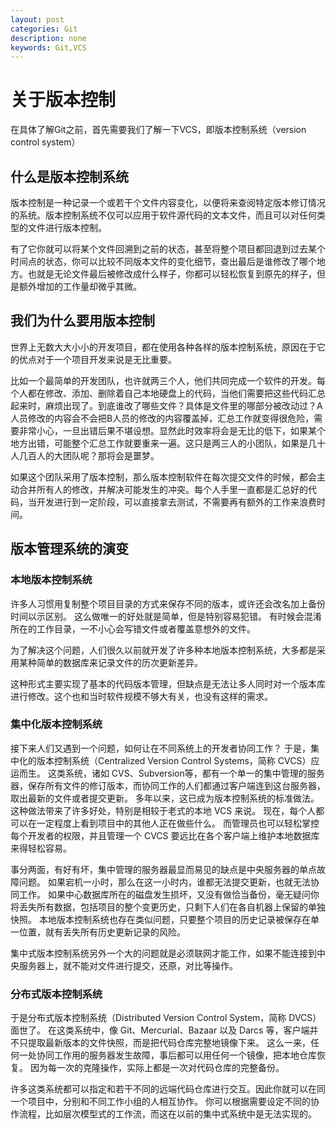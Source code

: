 ```yaml
---
layout: post
categories: Git
description: none
keywords: Git,VCS
---
```


# 关于版本控制
在具体了解Git之前，首先需要我们了解一下VCS，即版本控制系统（version control system）

## 什么是版本控制系统

版本控制是一种记录一个或若干个文件内容变化，以便将来查阅特定版本修订情况的系统。版本控制系统不仅可以应用于软件源代码的文本文件，而且可以对任何类型的文件进行版本控制。

有了它你就可以将某个文件回溯到之前的状态，甚至将整个项目都回退到过去某个时间点的状态，你可以比较不同版本文件的变化细节，查出最后是谁修改了哪个地方。也就是无论文件最后被修改成什么样子，你都可以轻松恢复到原先的样子，但是额外增加的工作量却微乎其微。


## 我们为什么要用版本控制
世界上无数大大小小的开发项目，都在使用各种各样的版本控制系统，原因在于它的优点对于一个项目开发来说是无比重要。

比如一个最简单的开发团队，也许就两三个人，他们共同完成一个软件的开发。每个人都在修改、添加、删除着自己本地硬盘上的代码，当他们需要把这些代码汇总起来时，麻烦出现了。到底谁改了哪些文件？具体是文件里的哪部分被改动过？A人员修改的内容会不会把B人员的修改的内容覆盖掉，汇总工作就变得很危险，需要非常小心，一旦出错后果不堪设想。显然此时效率将会是无比的低下，如果某个地方出错，可能整个汇总工作就要重来一遍。这只是两三人的小团队，如果是几十人几百人的大团队呢？那将会是噩梦。

如果这个团队采用了版本控制，那么版本控制软件在每次提交文件的时候，都会主动合并所有人的修改，并解决可能发生的冲突。每个人手里一直都是汇总好的代码，当开发进行到一定阶段，可以直接拿去测试，不需要再有额外的工作来浪费时间。

## 版本管理系统的演变

### 本地版本控制系统

许多人习惯用复制整个项目目录的方式来保存不同的版本，或许还会改名加上备份时间以示区别。 这么做唯一的好处就是简单，但是特别容易犯错。 有时候会混淆所在的工作目录，一不小心会写错文件或者覆盖意想外的文件。

为了解决这个问题，人们很久以前就开发了许多种本地版本控制系统，大多都是采用某种简单的数据库来记录文件的历次更新差异。

这种形式主要实现了基本的代码版本管理，但缺点是无法让多人同时对一个版本库进行修改。这个也和当时软件规模不够大有关，也没有这样的需求。

### 集中化版本控制系统
接下来人们又遇到一个问题，如何让在不同系统上的开发者协同工作？ 于是，集中化的版本控制系统（Centralized Version Control Systems，简称 CVCS）应运而生。 这类系统，诸如 CVS、Subversion等，都有一个单一的集中管理的服务器，保存所有文件的修订版本，而协同工作的人们都通过客户端连到这台服务器，取出最新的文件或者提交更新。 多年以来，这已成为版本控制系统的标准做法。
这种做法带来了许多好处，特别是相较于老式的本地 VCS 来说。 现在，每个人都可以在一定程度上看到项目中的其他人正在做些什么。 而管理员也可以轻松掌控每个开发者的权限，并且管理一个 CVCS 要远比在各个客户端上维护本地数据库来得轻松容易。

事分两面，有好有坏，集中管理的服务器最显而易见的缺点是中央服务器的单点故障问题。 如果宕机一小时，那么在这一小时内，谁都无法提交更新，也就无法协同工作。 如果中心数据库所在的磁盘发生损坏，又没有做恰当备份，毫无疑问你将丢失所有数据，包括项目的整个变更历史，只剩下人们在各自机器上保留的单独快照。 本地版本控制系统也存在类似问题，只要整个项目的历史记录被保存在单一位置，就有丢失所有历史更新记录的风险。

集中式版本控制系统另外一个大的问题就是必须联网才能工作，如果不能连接到中央服务器上，就不能对文件进行提交，还原，对比等操作。

### 分布式版本控制系统

于是分布式版本控制系统（Distributed Version Control System，简称 DVCS）面世了。 在这类系统中，像 Git、Mercurial、Bazaar 以及 Darcs 等，客户端并不只提取最新版本的文件快照，而是把代码仓库完整地镜像下来。 这么一来，任何一处协同工作用的服务器发生故障，事后都可以用任何一个镜像，把本地仓库恢复。 因为每一次的克隆操作，实际上都是一次对代码仓库的完整备份。

许多这类系统都可以指定和若干不同的远端代码仓库进行交互。因此你就可以在同一个项目中，分别和不同工作小组的人相互协作。 你可以根据需要设定不同的协作流程，比如层次模型式的工作流，而这在以前的集中式系统中是无法实现的。




